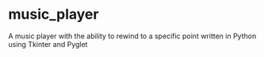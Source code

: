 # music_player
A music player with the ability to rewind to a specific point written in Python using Tkinter and Pyglet
